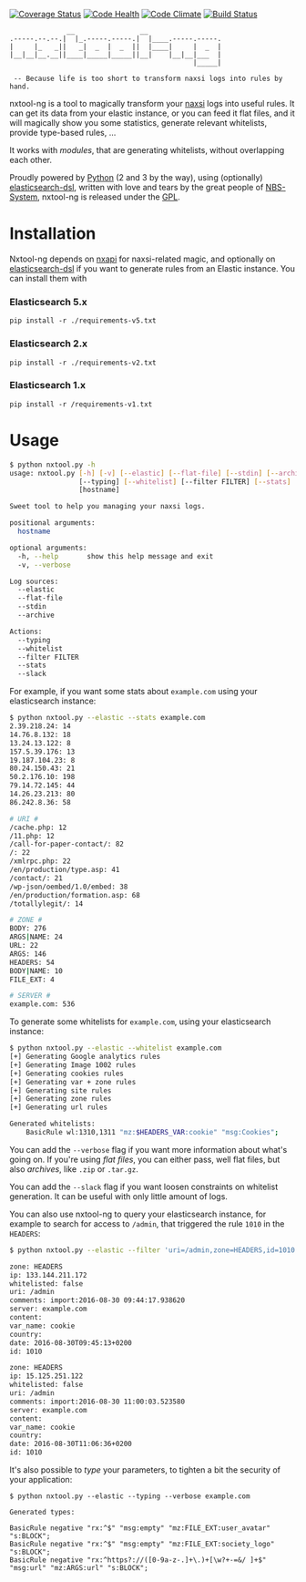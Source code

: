 [![Coverage Status](https://coveralls.io/repos/github/nbs-system/nxtool-ng/badge.svg?branch=master)](https://coveralls.io/github/nbs-system/nxtool-ng?branch=master)
[![Code Health](https://landscape.io/github/nbs-system/nxtool-ng/master/landscape.svg?style=flat)](https://landscape.io/github/nbs-system/nxtool-ng/master)
[![Code Climate](https://codeclimate.com/github/nbs-system/nxtool-ng/badges/gpa.svg)](https://codeclimate.com/github/nbs-system/nxtool-ng)
[![Build Status](https://travis-ci.org/nbs-system/nxtool-ng.svg?branch=master)](https://travis-ci.org/nbs-system/nxtool-ng)

```
              __                __                  
.-----.--.--.|  |_.-----.-----.|  |____.-----.-----.
|     |_   _||   _|  _  |  _  ||  |____|     |  _  |
|__|__|__.__||____|_____|_____||__|    |__|__|___  |
                                             |_____|

 -- Because life is too short to transform naxsi logs into rules by hand.
```
          
nxtool-ng is a tool to magically transform your [naxsi]( http://naxsi.org ) logs into useful rules.
It can get its data from your elastic instance, or you can feed it flat files,
and it will magically show you some statistics, generate relevant whitelists,
provide type-based rules, …

It works with *modules*, that are generating whitelists, without overlapping each other.

Proudly powered by [Python]( https://python.org ) (2 and 3 by the way),
using (optionally) [elasticsearch-dsl]( https://elasticsearch-dsl.readthedocs.org/en/latest/ ),
written with love and tears by the great people of [NBS-System]( https://nbs-system.com ),
nxtool-ng is released under the [GPL]( https://gnu.org/licenses/gpl.html ).

# Installation

Nxtool-ng depends on [nxapi](https://github.com/nbs-system/nxapi) for naxsi-related magic,
and optionally on [elasticsearch-dsl]( https://github.com/elastic/elasticsearch-dsl-py )
if you want to generate rules from an Elastic instance. You can install them with

### Elasticsearch 5.x
`pip install -r ./requirements-v5.txt`

### Elasticsearch 2.x
`pip install -r ./requirements-v2.txt`

### Elasticsearch 1.x

`pip install -r /requirements-v1.txt`

# Usage

```bash
$ python nxtool.py -h
usage: nxtool.py [-h] [-v] [--elastic] [--flat-file] [--stdin] [--archive]
                 [--typing] [--whitelist] [--filter FILTER] [--stats]
                 [hostname]

Sweet tool to help you managing your naxsi logs.

positional arguments:
  hostname

optional arguments:
  -h, --help       show this help message and exit
  -v, --verbose

Log sources:
  --elastic
  --flat-file
  --stdin
  --archive

Actions:
  --typing
  --whitelist
  --filter FILTER
  --stats
  --slack
```

For example, if you want some stats about `example.com` using your elasticsearch instance:

```bash
$ python nxtool.py --elastic --stats example.com
2.39.218.24: 14
14.76.8.132: 18
13.24.13.122: 8
157.5.39.176: 13
19.187.104.23: 8
80.24.150.43: 21
50.2.176.10: 198
79.14.72.145: 44
14.26.23.213: 80
86.242.8.36: 58

# URI #
/cache.php: 12
/11.php: 12
/call-for-paper-contact/: 82
/: 22
/xmlrpc.php: 22
/en/production/type.asp: 41
/contact/: 21
/wp-json/oembed/1.0/embed: 38
/en/production/formation.asp: 68
/totallylegit/: 14

# ZONE #
BODY: 276
ARGS|NAME: 24
URL: 22
ARGS: 146
HEADERS: 54
BODY|NAME: 10
FILE_EXT: 4

# SERVER #
example.com: 536
```

To generate some whitelists for `example.com`, using your elasticsearch instance:

```bash
$ python nxtool.py --elastic --whitelist example.com
[+] Generating Google analytics rules
[+] Generating Image 1002 rules
[+] Generating cookies rules
[+] Generating var + zone rules
[+] Generating site rules
[+] Generating zone rules
[+] Generating url rules

Generated whitelists:
	BasicRule wl:1310,1311 "mz:$HEADERS_VAR:cookie" "msg:Cookies";
```

You can add the `--verbose` flag if you want more information about what's going on.
If you're using *flat files*, you can either pass, well flat files, but also *archives*,
like `.zip` or `.tar.gz`.

You can add the `--slack` flag if you want loosen constraints on whitelist generation.
It can be useful with only little amount of logs.

You can also use nxtool-ng to query your elasticsearch instance, for example
to search for access to `/admin`, that triggered the rule `1010` in the `HEADERS`:

```bash
$ python nxtool.py --elastic --filter 'uri=/admin,zone=HEADERS,id=1010'

zone: HEADERS
ip: 133.144.211.172
whitelisted: false
uri: /admin
comments: import:2016-08-30 09:44:17.938620
server: example.com
content: 
var_name: cookie
country: 
date: 2016-08-30T09:45:13+0200
id: 1010

zone: HEADERS
ip: 15.125.251.122
whitelisted: false
uri: /admin
comments: import:2016-08-30 11:00:03.523580
server: example.com
content: 
var_name: cookie
country: 
date: 2016-08-30T11:06:36+0200
id: 1010

```

It's also possible to *type* your parameters, to tighten a bit the security of
your application:

```
$ python nxtool.py --elastic --typing --verbose example.com

Generated types:

BasicRule negative "rx:^$" "msg:empty" "mz:FILE_EXT:user_avatar" "s:BLOCK";
BasicRule negative "rx:^$" "msg:empty" "mz:FILE_EXT:society_logo" "s:BLOCK";
BasicRule negative "rx:^https?://([0-9a-z-.]+\.)+[\w?+-=&/ ]+$" "msg:url" "mz:ARGS:url" "s:BLOCK";
```
